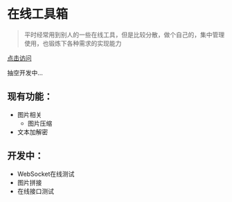 # 在线工具箱
> 平时经常用到别人的一些在线工具，但是比较分散，做个自己的，集中管理使用，也锻炼下各种需求的实现能力

[点击访问](http://web-toolbox.lvpeng990324.cn/)

抽空开发中...

## 现有功能：
- 图片相关
  - 图片压缩
- 文本加解密

## 开发中：
- WebSocket在线测试
- 图片拼接
- 在线接口测试
